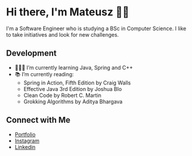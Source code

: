 # Hi there, I'm Mateusz 👋🏻
I'm a Software Engineer who is studying a BSc in Computer Science. I like to take initiatives and look for new challenges.

## Development
- 👨🏻‍💻 I’m currently learning Java, Spring and C++
- 📚 I’m currently reading:
  * Spring in Action, Fifth Edition by Craig Walls
  * Effective Java 3rd Edition by Joshua Blo
  * Clean Code by Robert C. Martin
  * Grokking Algorithms by Aditya Bhargava
## Connect with Me
- [Portfolio](https://agiklo.github.io/mMilewczyk/) <br/>
- [Instagram](https://www.instagram.com/mvteusz.m) <br/>
- [Linkedin](https://www.linkedin.com/in/mateusz-milewczyk/) <br/>

